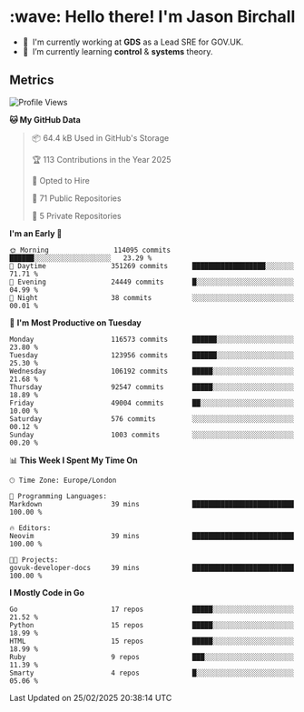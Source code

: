 <h1 align="left" id="jason-title">:wave: Hello there! I'm Jason Birchall</h1>

- :office: &nbsp;I'm currently working at **GDS** as a Lead SRE for GOV.UK.
- :seedling: &nbsp;I’m currently learning **control** & **systems** theory.

<h2>Metrics</h2>

<!--START_SECTION:waka-->
![Profile Views](http://img.shields.io/badge/Profile%20Views-0-blue)

**🐱 My GitHub Data** 

> 📦 64.4 kB Used in GitHub's Storage 
 > 
> 🏆 113 Contributions in the Year 2025
 > 
> 💼 Opted to Hire
 > 
> 📜 71 Public Repositories 
 > 
> 🔑 5 Private Repositories 
 > 
**I'm an Early 🐤** 

```text
🌞 Morning                114095 commits      ██████░░░░░░░░░░░░░░░░░░░   23.29 % 
🌆 Daytime                351269 commits      ██████████████████░░░░░░░   71.71 % 
🌃 Evening                24449 commits       █░░░░░░░░░░░░░░░░░░░░░░░░   04.99 % 
🌙 Night                  38 commits          ░░░░░░░░░░░░░░░░░░░░░░░░░   00.01 % 
```
📅 **I'm Most Productive on Tuesday** 

```text
Monday                   116573 commits      ██████░░░░░░░░░░░░░░░░░░░   23.80 % 
Tuesday                  123956 commits      ██████░░░░░░░░░░░░░░░░░░░   25.30 % 
Wednesday                106192 commits      █████░░░░░░░░░░░░░░░░░░░░   21.68 % 
Thursday                 92547 commits       █████░░░░░░░░░░░░░░░░░░░░   18.89 % 
Friday                   49004 commits       ██░░░░░░░░░░░░░░░░░░░░░░░   10.00 % 
Saturday                 576 commits         ░░░░░░░░░░░░░░░░░░░░░░░░░   00.12 % 
Sunday                   1003 commits        ░░░░░░░░░░░░░░░░░░░░░░░░░   00.20 % 
```


📊 **This Week I Spent My Time On** 

```text
🕑︎ Time Zone: Europe/London

💬 Programming Languages: 
Markdown                 39 mins             █████████████████████████   100.00 % 

🔥 Editors: 
Neovim                   39 mins             █████████████████████████   100.00 % 

🐱‍💻 Projects: 
govuk-developer-docs     39 mins             █████████████████████████   100.00 % 
```

**I Mostly Code in Go** 

```text
Go                       17 repos            █████░░░░░░░░░░░░░░░░░░░░   21.52 % 
Python                   15 repos            █████░░░░░░░░░░░░░░░░░░░░   18.99 % 
HTML                     15 repos            █████░░░░░░░░░░░░░░░░░░░░   18.99 % 
Ruby                     9 repos             ███░░░░░░░░░░░░░░░░░░░░░░   11.39 % 
Smarty                   4 repos             █░░░░░░░░░░░░░░░░░░░░░░░░   05.06 % 
```




 Last Updated on 25/02/2025 20:38:14 UTC
<!--END_SECTION:waka-->

<!-- links -->

[issues page]: https://github.com/jasonBirchall/jasonBirchall/issues "jasonBirchall/issues"
